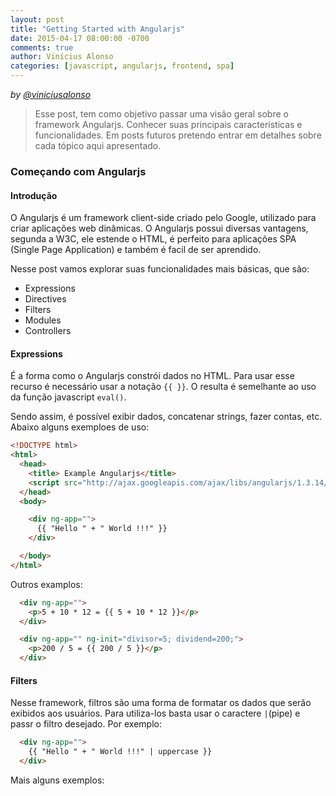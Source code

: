 ```yaml
---
layout: post
title: "Getting Started with Angularjs"
date: 2015-04-17 08:00:00 -0700
comments: true
author: Vinícius Alonso
categories: [javascript, angularjs, frontend, spa]
---
```


_by [@viniciusalonso](https://github.com/viniciusalonso)_


> Esse post, tem como objetivo passar uma visão geral sobre o framework Angularjs. Conhecer suas principais características e funcionalidades. Em posts futuros pretendo entrar em detalhes sobre cada tópico aqui apresentado.

### Começando com Angularjs

#### Introdução

O Angularjs é um framework client-side criado pelo Google, utilizado para criar aplicações web dinâmicas. 
O Angularjs possui diversas vantagens, segunda a W3C, ele estende o HTML, é perfeito para aplicações SPA (Single Page Application) e também é facil de ser aprendido.

Nesse post vamos explorar suas funcionalidades mais básicas, que são:

* Expressions
* Directives  
* Filters 
* Modules
* Controllers

#### Expressions

É a forma como o Angularjs constrói dados no HTML. Para usar esse recurso é necessário usar a notação `{{ }}`. O resulta é semelhante ao uso da função javascript `eval()`.

Sendo assim, é possível exibir dados, concatenar strings, fazer contas, etc. Abaixo alguns exemploes de uso:

```html
<!DOCTYPE html>
<html>
  <head>
    <title> Example Angularjs</title>
    <script src="http://ajax.googleapis.com/ajax/libs/angularjs/1.3.14/angular.min.js"></script>
  </head>
  <body>

    <div ng-app="">
      {{ "Hello " + " World !!!" }}
    </div>

  </body>
</html>
```

Outros examplos:

```html
  <div ng-app="">
    <p>5 + 10 * 12 = {{ 5 + 10 * 12 }}</p>
  </div>
```

```html
  <div ng-app="" ng-init="divisor=5; dividend=200;">
    <p>200 / 5 = {{ 200 / 5 }}</p>
  </div>
```

#### Filters

Nesse framework, filtros são uma forma de formatar os dados que serão exibidos aos usuários. Para utiliza-los basta usar o caractere `|`(pipe) e passr o filtro desejado. Por exemplo:

```html
  <div ng-app="">
    {{ "Hello " + " World !!!" | uppercase }}
  </div>
```

Mais alguns exemplos:

